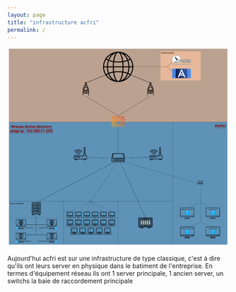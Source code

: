 ```yaml
---
layout: page
title: "infrastructure acfri"
permalink: /
---
```


![alt text](image-1.png)

Aujourd'hui acfri est sur une infrastructure de type classique, c'est à dire qu'ils ont leurs server en physique dans le batiment de l'entreprise.
En termes d'équipement réseau ils ont 1 server principale, 1 ancien server, un switchs la baie de raccordement principale